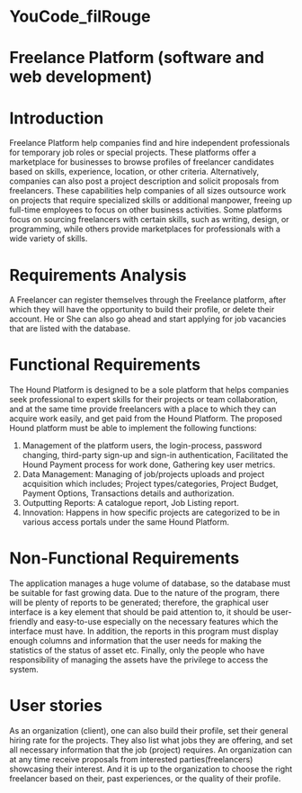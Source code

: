# YouCode_filRouge

# Freelance Platform (software and web development)


# Introduction

Freelance Platform help companies find and hire independent professionals for temporary job roles or special projects. 
These platforms offer a marketplace for businesses to browse profiles of freelancer candidates based on skills, experience, 
location, or other criteria. Alternatively, companies can also post a project description and solicit proposals from freelancers. 
These capabilities help companies of all sizes outsource work on projects that require specialized skills or additional manpower, 
freeing up full-time employees to focus on other business activities. Some platforms focus on sourcing freelancers with certain skills, 
such as writing, design, or programming, while others provide marketplaces for professionals with a wide variety of skills.


# Requirements Analysis

A Freelancer can register themselves through the Freelance platform, after which they will have the opportunity to build their profile, 
or delete their account. He or She can also go ahead and start applying for job vacancies that are listed with the database.


# Functional Requirements

The Hound Platform is designed to be a sole platform that helps companies seek professional to expert skills for their projects or team collaboration, 
and at the same time provide freelancers with a place to which they can acquire work easily, and get paid from the Hound Platform. 
The proposed Hound platform must be able to implement the following functions:

1.	Management of the platform users, the login-process, password changing, third-party sign-up and sign-in authentication, 
	Facilitated the Hound Payment process for work done, Gathering key user metrics.
2.	Data Management: Managing of job/projects uploads and project acquisition which includes; Project types/categories, 
	Project Budget, Payment Options, Transactions details and authorization.
3.	Outputting Reports: A catalogue report, Job Listing report.
4.	Innovation: Happens in how specific projects are categorized to be in various access portals under the same Hound Platform.


# Non-Functional Requirements

The application manages a huge volume of database, so the database must be suitable for fast growing data. Due to the nature of the program, 
there will be plenty of reports to be generated; therefore, the graphical user interface is a key element that should be paid attention to, 
it should be user- friendly and easy-to-use especially on the necessary features which the interface must have. 
In addition, the reports in this program must display enough columns and information that the user needs for making the statistics of 
the status of asset etc. Finally, only the people who have responsibility of managing the assets have the privilege to access the system.


# User stories

As an organization (client), one can also build their profile, set their general hiring rate for the projects. They also list what jobs they are offering, 
and set all necessary information that the job (project) requires. An organization can at any time receive proposals from interested parties(freelancers) 
showcasing their interest. And it is up to the organization to choose the right freelancer based on their, past experiences, or the quality of their profile.
